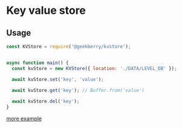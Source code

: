 # Key value store

## Usage

```javascript
const KVStore = require('@geekberry/kvstore');


async function main() {
  const kvStore = new KVStore({ location: './DATA/LEVEL_DB' });

  await kvStore.set('key', 'value');
  
  await kvStore.get('key'); // Buffer.from('value')

  await kvStore.del('key');
}
```

[more example](https://github.com/GeekBerry/kvStore/blob/master/test/Table.test.js)
